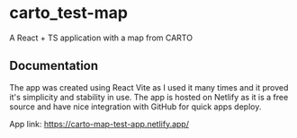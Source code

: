 # carto_test-map

A React + TS application with a map from CARTO

## Documentation

The app was created using React Vite as I used it many times and it proved it's simplicity and stability in use.
The app is hosted on Netlify as it is a free source and have nice integration with GitHub for quick apps deploy.

App link: https://carto-map-test-app.netlify.app/
